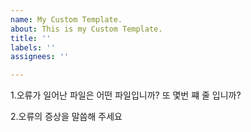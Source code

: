 ```yaml
---
name: My Custom Template.
about: This is my Custom Template.
title: ''
labels: ''
assignees: ''

---
```


1.오류가 일어난 파일은 어떤 파일입니까? 또 몇번 쨰 줄 입니까?


2.오류의 증상을 말씀해 주세요
